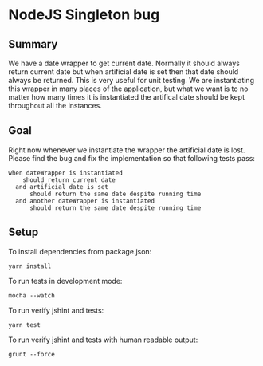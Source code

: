 # NodeJS Singleton bug

## Summary

We have a date wrapper to get current date. Normally it should always return current date but when artificial date is set then that date should always be returned.
This is very useful for unit testing. We are instantiating this wrapper in many places of the application, but what we want is to no matter how many times
it is instantiated the artifical date should be kept throughout all the instances. 

## Goal 

Right now whenever we instantiate the wrapper the artificial date is lost. Please find the bug and fix the implementation so that following tests pass:

    when dateWrapper is instantiated
        should return current date
      and artificial date is set
          should return the same date despite running time
      and another dateWrapper is instantiated
          should return the same date despite running time


## Setup
To install dependencies from package.json:

    yarn install

To run tests in development mode:

    mocha --watch

To run verify jshint and tests:

    yarn test

To run verify jshint and tests with human readable output:

    grunt --force
